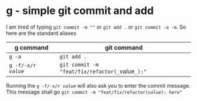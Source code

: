 # g - simple git commit and add
I am tired of typing ```git commit -m ""``` or ```git add .``` or ```git commit -a -m```.
So here are the standard aliases

g command | git command
----------|------------
```g -a```| ```git add .```
```g -f/-x/r ```_```value```_| ```git commit -m "feat/fix/refactor(_```value```_):"```

Running the ```g -f/-x/r ```_```value```_ will also ask you to enter the commit message.
This message shall go ```git commit -m "feat/fix/refactor(```_```value```_```): ```_```here```_```"```
